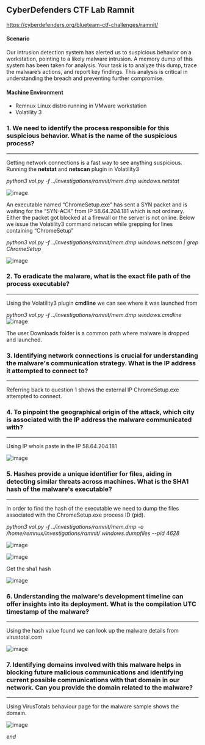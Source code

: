 
CyberDefenders CTF Lab Ramnit
---


https://cyberdefenders.org/blueteam-ctf-challenges/ramnit/

#### Scenario

Our intrusion detection system has alerted us to suspicious behavior on a workstation, pointing to a likely malware intrusion. A memory dump of this system has been taken for analysis. Your task is to analyze this dump, trace the malware’s actions, and report key findings. This analysis is critical in understanding the breach and preventing further compromise.



#### Machine Environment 

- Remnux Linux distro running in VMware workstation
- Volatility 3


### 1.  We need to identify the process responsible for this suspicious behavior. What is the name of the suspicious process?
---
Getting network connections is a fast way to see anything suspicious. 
Running the **netstat** and **netscan** plugin in Volatility3 

*python3 vol.py -f ../investigations/ramnit/mem.dmp windows.netstat*

![image](https://github.com/user-attachments/assets/736288ba-8fb2-487d-a561-2356186a54f7)


An executable named “ChromeSetup.exe” has sent a SYN packet and is waiting for the “SYN-ACK” from IP 58.64.204.181 which is not ordinary.  Either the packet got blocked at a firewall or the server is not online.  Below we issue the Volatility3 command netscan while grepping for lines containing “ChromeSetup”

*python3 vol.py -f ../investigations/ramnit/mem.dmp windows.netscan | grep ChromeSetup*

![image](https://github.com/user-attachments/assets/8eb9a8ce-1656-46bb-afbb-306506b443ce)

  
### 2.  To eradicate the malware, what is the exact file path of the process executable?
---
Using the Volatility3 plugin **cmdline** we can see where it was launched from

*python3 vol.py -f ../investigations/ramnit/mem.dmp windows.cmdline*
![image](https://github.com/user-attachments/assets/4585bfa7-1c21-4225-a4b8-879e85952f2c)


	
The user Downloads folder is a common path where malware is dropped and launched.  

### 3.  Identifying network connections is crucial for understanding the malware's communication strategy. What is the IP address it attempted to connect to?
---
Referring back to question 1 shows the external IP ChromeSetup.exe attempted to connect.   
  

### 4.  To pinpoint the geographical origin of the attack, which city is associated with the IP address the malware communicated with?
---	
Using IP whois paste in the IP 58.64.204.181 

![image](https://github.com/user-attachments/assets/22617d12-f4aa-47af-b368-3101e3140300)


### 5.  Hashes provide a unique identifier for files, aiding in detecting similar threats across machines. What is the SHA1 hash of the malware's executable?
---
In order to find the hash of the executable we need to dump the files associated with the ChromeSetup.exe process ID (pid).

*python3 vol.py -f ../investigations/ramnit/mem.dmp -o /home/remnux/investigations/ramnit/  windows.dumpfiles --pid 4628*

![image](https://github.com/user-attachments/assets/552a357c-7f1f-471c-a332-b65c9a3b984d)

![image](https://github.com/user-attachments/assets/7f063f7d-88d0-492b-95ac-de8baa02b638)


Get the sha1 hash

![image](https://github.com/user-attachments/assets/f605f7c1-8788-4bce-bfb3-eaaf192a26e4)



### 6. Understanding the malware's development timeline can offer insights into its deployment. What is the compilation UTC timestamp of the malware?
---
Using the hash value found we can look up the malware details from virustotal.com

![image](https://github.com/user-attachments/assets/9c927395-3b38-40fa-ac97-f666af6d5df8)

	

### 7.  Identifying domains involved with this malware helps in blocking future malicious communications and identifying current possible communications with that domain in our network. Can you provide the domain related to the malware?
---
Using VirusTotals behaviour page for the malware sample shows the domain.  

![image](https://github.com/user-attachments/assets/32d69877-7e87-430b-8262-0fc781cfceca)

*end*

